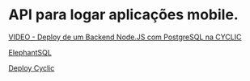 # API para logar aplicações mobile. 

[VIDEO - Deploy de um Backend Node.JS com PostgreSQL na CYCLIC](https://www.youtube.com/watch?v=eMELJrBvndI)

[ElephantSQL](https://customer.elephantsql.com/instance)

[Deploy Cyclic](https://login-api-matielo.cyclic.app)

